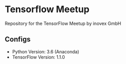 # Tensorflow Meetup

Repository for the TensorFlow Meetup by inovex GmbH


## Configs
- Python Version: 3.6 (Anaconda)
- TensorFlow Version: 1.1.0

